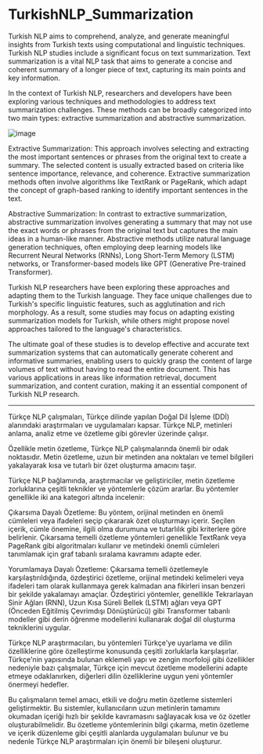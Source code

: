 # TurkishNLP_Summarization
Turkish NLP aims to comprehend, analyze, and generate meaningful insights from Turkish texts using computational and linguistic techniques.
Turkish NLP studies include a significant focus on text summarization. Text summarization is a vital NLP task that aims to generate a concise and coherent summary of a longer piece of text, capturing its main points and key information.

In the context of Turkish NLP, researchers and developers have been exploring various techniques and methodologies to address text summarization challenges. These methods can be broadly categorized into two main types: extractive summarization and abstractive summarization.

![image](https://github.com/anilkus/TurkishNLP_Summarization/assets/16832969/828669b3-1483-4535-ad63-bdacc29581bc)


Extractive Summarization: This approach involves selecting and extracting the most important sentences or phrases from the original text to create a summary. The selected content is usually extracted based on criteria like sentence importance, relevance, and coherence. Extractive summarization methods often involve algorithms like TextRank or PageRank, which adapt the concept of graph-based ranking to identify important sentences in the text.

Abstractive Summarization: In contrast to extractive summarization, abstractive summarization involves generating a summary that may not use the exact words or phrases from the original text but captures the main ideas in a human-like manner. Abstractive methods utilize natural language generation techniques, often employing deep learning models like Recurrent Neural Networks (RNNs), Long Short-Term Memory (LSTM) networks, or Transformer-based models like GPT (Generative Pre-trained Transformer).

Turkish NLP researchers have been exploring these approaches and adapting them to the Turkish language. They face unique challenges due to Turkish's specific linguistic features, such as agglutination and rich morphology. As a result, some studies may focus on adapting existing summarization models for Turkish, while others might propose novel approaches tailored to the language's characteristics.

The ultimate goal of these studies is to develop effective and accurate text summarization systems that can automatically generate coherent and informative summaries, enabling users to quickly grasp the content of large volumes of text without having to read the entire document. This has various applications in areas like information retrieval, document summarization, and content curation, making it an essential component of Turkish NLP research.

----------------------------------------------------------------
Türkçe NLP çalışmaları, Türkçe dilinde yapılan Doğal Dil İşleme (DDİ) alanındaki araştırmaları ve uygulamaları kapsar. Türkçe NLP, metinleri anlama, analiz etme ve özetleme gibi görevler üzerinde çalışır.

Özellikle metin özetleme, Türkçe NLP çalışmalarında önemli bir odak noktasıdır. Metin özetleme, uzun bir metinden ana noktaları ve temel bilgileri yakalayarak kısa ve tutarlı bir özet oluşturma amacını taşır.

Türkçe NLP bağlamında, araştırmacılar ve geliştiriciler, metin özetleme zorluklarına çeşitli teknikler ve yöntemlerle çözüm ararlar. Bu yöntemler genellikle iki ana kategori altında incelenir:

Çıkarsıma Dayalı Özetleme: Bu yöntem, orijinal metinden en önemli cümleleri veya ifadeleri seçip çıkararak özet oluşturmayı içerir. Seçilen içerik, cümle önemine, ilgili olma durumuna ve tutarlılık gibi kriterlere göre belirlenir. Çıkarsama temelli özetleme yöntemleri genellikle TextRank veya PageRank gibi algoritmaları kullanır ve metindeki önemli cümleleri tanımlamak için graf tabanlı sıralama kavramını adapte eder.

Yorumlamaya Dayalı Özetleme: Çıkarsama temelli özetlemeyle karşılaştırıldığında, özdeştirici özetleme, orijinal metindeki kelimeleri veya ifadeleri tam olarak kullanmaya gerek kalmadan ana fikirleri insan benzeri bir şekilde yakalamayı amaçlar. Özdeştirici yöntemler, genellikle Tekrarlayan Sinir Ağları (RNN), Uzun Kısa Süreli Bellek (LSTM) ağları veya GPT (Önceden Eğitilmiş Çevrimdışı Dönüştürücü) gibi Transformer tabanlı modeller gibi derin öğrenme modellerini kullanarak doğal dil oluşturma tekniklerini uygular.

Türkçe NLP araştırmacıları, bu yöntemleri Türkçe'ye uyarlama ve dilin özelliklerine göre özelleştirme konusunda çeşitli zorluklarla karşılaşırlar. Türkçe'nin yapısında bulunan eklemeli yapı ve zengin morfoloji gibi özellikler nedeniyle bazı çalışmalar, Türkçe için mevcut özetleme modellerini adapte etmeye odaklanırken, diğerleri dilin özelliklerine uygun yeni yöntemler önermeyi hedefler.

Bu çalışmaların temel amacı, etkili ve doğru metin özetleme sistemleri geliştirmektir. Bu sistemler, kullanıcıların uzun metinlerin tamamını okumadan içeriği hızlı bir şekilde kavramasını sağlayacak kısa ve öz özetler oluşturabilmelidir. Bu özetleme yöntemlerinin bilgi çıkarma, metin özetleme ve içerik düzenleme gibi çeşitli alanlarda uygulamaları bulunur ve bu nedenle Türkçe NLP araştırmaları için önemli bir bileşeni oluşturur.

